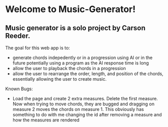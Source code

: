 # Welcome to Music-Generator!
## Music generator is a solo project by Carson Reeder. 
The goal for this web app is to:
- generate chords indepedently or in a progression using AI or in the future potentially using a program as the AI response time is long
- allow the user to playback the chords in a progression
- allow the user to rearrange the order, length, and position of the chords, essentially allowing the user to create music.

Known Bugs:
- Load the page and create 2 extra measures. Delete the first measure. Now when trying to move chords, they are bugged and dragging on measure 2 moves the chords on measure 1.
  This obviously has something to do with me changing the id after removing a measure and how the measures are rendered
  



